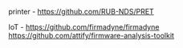 printer - https://github.com/RUB-NDS/PRET

IoT - https://github.com/firmadyne/firmadyne
https://github.com/attify/firmware-analysis-toolkit
